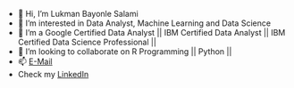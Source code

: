 - 👋 Hi, I’m Lukman Bayonle Salami 
- 👀 I’m interested in Data Analyst, Machine Learning and Data Science 
- 🌱 I’m a Google Certified Data Analyst || IBM Certified Data Analyst || IBM Certified Data Science Professional ||
- 💞️ I’m looking to collaborate on R Programming || Python || 
- 📫 [E-Mail](bayonlelukmansalami@gmail.com)
- Check my  [LinkedIn](https://www.linkedin.com/in/salamibayonlelukman/)
<!---
bayonlelukmansalami/bayonlelukmansalami is a ✨ special ✨ repository because its `README.md` (this file) appears on your GitHub profile.
You can click the Preview link to take a look at your changes.
--->

